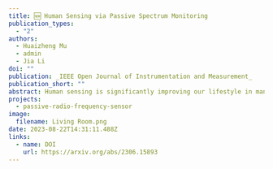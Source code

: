 ```yaml
---
title: 🆕 Human Sensing via Passive Spectrum Monitoring
publication_types:
  - "2"
authors:
  - Huaizheng Mu
  - admin
  - Jia Li
doi: ""
publication: _IEEE Open Journal of Instrumentation and Measurement_
publication_short: ""
abstract: Human sensing is significantly improving our lifestyle in many fields such as elderly healthcare and public safety. Research has demonstrated that human activity can alter the passive radio frequency (PRF) spectrum, which represents the passive reception of RF signals in the surrounding environment without actively transmitting a target signal. This paper proposes a novel passive human sensing method that utilizes PRF spectrum alteration as a biometrics modality for human authentication, localization, and activity recognition. The proposed method uses software-defined radio (SDR) technology to acquire the PRF in the frequency band sensitive to human signature. Additionally, the PRF spectrum signatures are classified and regressed by five machine learning (ML) algorithms based on different human sensing tasks. The proposed Sensing Humans among Passive Radio Frequency (SHAPR) method was tested in several environments and scenarios, including a laboratory, a living room, a classroom, and a vehicle, to verify its extensiveness. The experimental findings demonstrate that the SHAPR system, in conjunction with the random forest (RFR) algorithm, achieves human authentication accuracies of 95.6 % and 98.7 % in laboratory and living room scenarios, respectively. In a vehicular setting, grid-level localization accuracy reaches 99.1 %, and in a laboratory environment, activity recognition accuracy is attained at 99.1 %. Moreover, within a classroom scenario, the SHAPR system, when integrated with the Gaussian process regression (GPR) model, can realize coordinate-level localization with an error margin of merely 0.8 meters. These results indicate that the SHAPR technique can be considered a new human signature modality with high accuracy, robustness, and general applicability.
projects:
  - passive-radio-frequency-sensor
image:
  filename: Living Room.png
date: 2023-08-22T14:31:11.488Z
links:
  - name: DOI
    url: https://arxiv.org/abs/2306.15893
---
```

